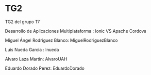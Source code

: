 # TG2
TG2 del grupo T7

Desarrollo de Aplicaciones Multiplataforma : Ionic VS Apache Cordova

Miguel Ángel Rodríguez Blanco: MiguelRodriguezBlanco

Luis Nueda Garcia : lnueda

Alvaro Laza Martin: AlvaroUAH

Eduardo Dorado Perez: EduardoDorado
